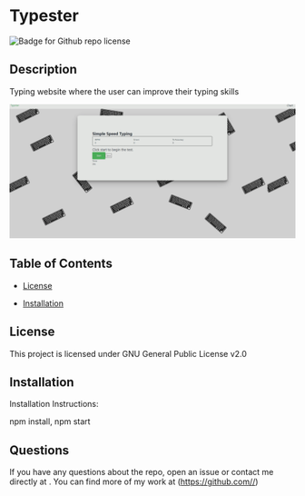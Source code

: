 # Typester
  ![Badge for Github repo license](https://img.shields.io/badge/Typster%20-IsacDannyClydeMason-green)
 

## Description

Typing website where the user can improve their typing skills


![](img/typster.gif)

## Table of Contents

* [License](#license)

* [Installation](#installation)

## License
 This project is licensed under GNU General Public License v2.0


## Installation 
Installation Instructions:
 
npm install, npm start


## Questions
 If you have any questions about the repo, open an issue or contact me directly at . You can find more of my work at (https://github.com//)
